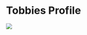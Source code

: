 <h1 text-align:"center"> Tobbies Profile </h1>
<img src=https://github-readme-stats.vercel.app/api?username=tobbiesfake&show_icons=true&theme=tokyonight />




<!--
**tobbiesfake/tobbiesfake** is a ✨ _special_ ✨ repository because its `README.md` (this file) appears on your GitHub profile.

Here are some ideas to get you started:

- 🔭 I’m currently working on ...
- 🌱 I’m currently learning ...
- 👯 I’m looking to collaborate on ...
- 🤔 I’m looking for help with ...
- 💬 Ask me about ...
- 📫 How to reach me: ...
- 😄 Pronouns: ...
- ⚡ Fun fact: ...
-->
